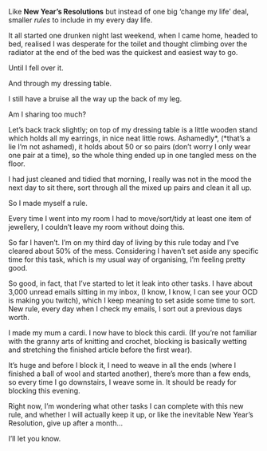 

Like __New Year’s Resolutions__ but instead of one big ‘change my life’ deal, smaller *rules* to include
in my every day life.

It all started one drunken night last weekend, when I came home, headed to bed, realised I was desperate for
the toilet and thought climbing over the radiator at the end of the bed was the quickest and easiest way to
go.

Until I fell over it.

And through my dressing table.

I still have a bruise all the way up the back of my leg.

Am I sharing too much?

Let’s back track slightly; on top of my dressing table is a little wooden stand which holds all my earrings,
in nice neat little rows. Ashamedly*, (*that’s a lie I’m not ashamed), it holds about 50 or so pairs
(don’t worry I only wear one pair at a time), so the whole thing ended up in one tangled mess on the
floor.

I had just cleaned and tidied that morning, I really was not in the mood the next day to sit there, sort
through all the mixed up pairs and clean it all up.

So I made myself a rule.

Every time I went into my room I had to move/sort/tidy at least one item of jewellery, I couldn’t leave my
room without doing this.

So far I haven’t. I’m on my third day of living by this rule today and I’ve cleared about 50% of the
mess. Considering I haven’t set aside any specific time for this task, which is my usual way of organising,
I’m feeling pretty good.

So good, in fact, that I’ve started to let it leak into other tasks. I have about 3,000 unread emails
sitting in my inbox, (I know, I know, I can see your OCD is making you twitch), which I keep meaning to set
aside some time to sort. New rule, every day  when I check my emails, I sort out a previous days worth.

I made my mum a cardi. I now have to block this cardi. (If you’re not familiar with the granny arts of
knitting and crochet, blocking is basically wetting and stretching the finished article before the first
wear).

It’s huge and before I block it, I need to weave in all the ends (where I finished a ball of wool and
started another), there’s more than a few ends, so every time I go downstairs, I weave some in. It should be
ready for blocking this evening.

Right now, I’m wondering what other tasks I can complete with this new rule, and whether I will actually
keep it up, or like the inevitable New Year’s Resolution, give up after a month…

I’ll let you know.